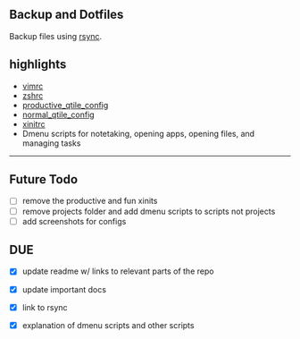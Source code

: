 Backup and Dotfiles
---

Backup files using [rsync](https://wiki.archlinux.org/title/rsync).

## highlights
- [vimrc](./dotfiles/.vimrc)
- [zshrc](./dotfiles/.zshrc)
- [productive_qtile_config](./dotfiles/qtile/productive_config.py)
- [normal_qtile_config](./dotfiles/qtile/fun_config.py)
- [xinitrc](./dotfiles/.xinitrc)
- Dmenu scripts for notetaking, opening apps, opening files, and managing tasks

---

## Future Todo

- [ ] remove the productive and fun xinits
- [ ] remove projects folder and add dmenu scripts to scripts not projects
- [ ] add screenshots for configs

## DUE
- [x] update readme w/ links to relevant parts of the repo
- [x] update important docs
- [x] link to rsync 
- [x] explanation of dmenu scripts and other scripts



